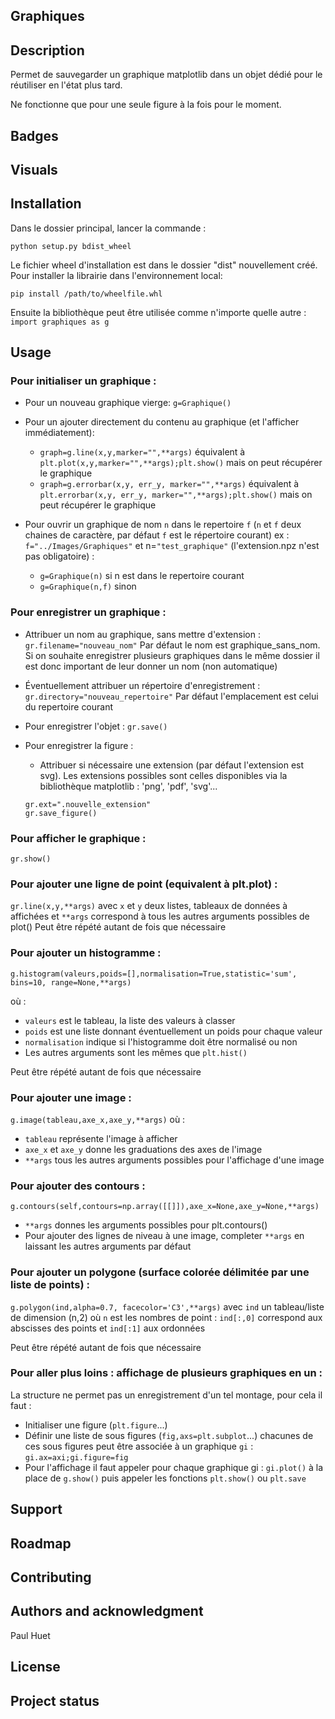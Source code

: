 ## Graphiques

## Description
Permet de sauvegarder un graphique matplotlib dans un objet dédié pour le réutiliser en l'état plus tard.

Ne fonctionne que pour une seule figure à la fois pour le moment.

## Badges

## Visuals

## Installation

Dans le dossier principal, lancer la commande :

`python setup.py bdist_wheel`

Le fichier wheel d'installation est dans le dossier "dist" nouvellement créé.
Pour installer la librairie dans l'environnement local:

`pip install /path/to/wheelfile.whl`

Ensuite la bibliothèque peut être utilisée comme n'importe quelle autre :
`import graphiques as g`

## Usage

### Pour initialiser un graphique :
- Pour un nouveau graphique vierge: `g=Graphique()`
- Pour un ajouter directement du contenu au graphique (et l'afficher immédiatement):
	- `graph=g.line(x,y,marker="",**args)` équivalent à `plt.plot(x,y,marker="",**args);plt.show()` mais on peut récupérer le graphique
	- `graph=g.errorbar(x,y, err_y, marker="",**args)` équivalent à `plt.errorbar(x,y, err_y, marker="",**args);plt.show()` mais on peut récupérer le graphique

- Pour ouvrir un graphique de nom `n` dans le repertoire `f`
(`n` et `f` deux chaines de caractère, par défaut `f` est le répertoire courant)
ex :
	`f="../Images/Graphiques"` et n=`"test_graphique"`
(l'extension.npz n'est pas obligatoire) :
	- `g=Graphique(n)` si n est dans le repertoire courant
	- `g=Graphique(n,f)` sinon
		
### Pour enregistrer un graphique :
- Attribuer un nom au graphique, sans mettre d'extension :
	`gr.filename="nouveau_nom"`
	Par défaut le nom est graphique_sans_nom. Si on souhaite enregistrer plusieurs graphiques dans le même dossier il est donc important de leur donner un nom (non automatique)
- Éventuellement attribuer un répertoire d'enregistrement :
	`gr.directory="nouveau_repertoire"` Par défaut l'emplacement est celui du repertoire courant
- Pour enregistrer l'objet :
	`gr.save()`
- Pour enregistrer la figure :
	- Attribuer si nécessaire une extension (par défaut l'extension est svg). Les extensions possibles sont celles disponibles via la bibliothèque matplotlib : 'png', 'pdf', 'svg'...

	```
	gr.ext=".nouvelle_extension"
	gr.save_figure()
	```
	
### Pour afficher le graphique :
```gr.show()```
	
### Pour ajouter une ligne de point (equivalent à plt.plot) :
```gr.line(x,y,**args)```
avec `x` et `y` deux listes, tableaux de données à affichées et
`**args` correspond à tous les autres arguments possibles de plot()
Peut être répété autant de fois que nécessaire
	
### Pour ajouter un histogramme :
`g.histogram(valeurs,poids=[],normalisation=True,statistic='sum', bins=10, range=None,**args)` 

où :
- `valeurs` est le tableau, la liste des valeurs à classer
- `poids` est une liste donnant éventuellement un poids pour chaque valeur
- `normalisation` indique si l'histogramme doit être normalisé ou non
- Les autres arguments sont les mêmes que `plt.hist()`

Peut être répété autant de fois que nécessaire
	
### Pour ajouter une image :
`g.image(tableau,axe_x,axe_y,**args)`
où :
- `tableau` représente l'image à afficher
- `axe_x` et `axe_y` donne les graduations des axes de l'image
- `**args` tous les autres arguments possibles pour l'affichage d'une image

### Pour ajouter des contours :
`g.contours(self,contours=np.array([[]]),axe_x=None,axe_y=None,**args) `

- `**args` donnes les arguments possibles pour plt.contours()
- Pour ajouter des lignes de niveau à une image, completer `**args` en laissant les autres arguments par défaut

### Pour ajouter un polygone (surface colorée délimitée par une liste de points) : 
`g.polygon(ind,alpha=0.7, facecolor='C3',**args)`
avec `ind` un tableau/liste de dimension (n,2) où `n` est les nombres de point : `ind[:,0]` correspond aux abscisses des points et `ind[:1]` aux ordonnées

Peut être répété autant de fois que nécessaire

### Pour aller plus loins : affichage de plusieurs graphiques en un :

La structure ne permet pas un enregistrement d'un tel montage, pour cela il faut :
- Initialiser une figure (`plt.figure`...)
- Définir une liste de sous figures (`fig,axs=plt.subplot`...)
chacunes de ces sous figures peut être associée à un graphique `gi` :
	`gi.ax=axi;gi.figure=fig`
- Pour l'affichage il faut appeler pour chaque graphique gi :
`gi.plot()` à la place de `g.show()`
puis appeler les fonctions `plt.show()` ou `plt.save`

## Support

## Roadmap

## Contributing

## Authors and acknowledgment
Paul Huet

## License


## Project status

